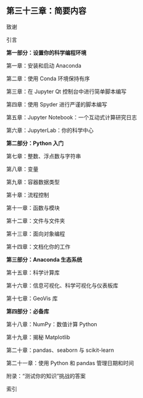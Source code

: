 ## 第三十三章：**简要内容**

致谢

引言

**第一部分：设置你的科学编程环境**

第一章：安装和启动 Anaconda

第二章：使用 Conda 环境保持有序

第三章：在 Jupyter Qt 控制台中进行简单脚本编写

第四章：使用 Spyder 进行严谨的脚本编写

第五章：Jupyter Notebook：一个互动式计算研究日志

第六章：JupyterLab：你的科学中心

**第二部分：Python 入门**

第七章：整数、浮点数与字符串

第八章：变量

第九章：容器数据类型

第十章：流程控制

第十一章：函数与模块

第十二章：文件与文件夹

第十三章：面向对象编程

第十四章：文档化你的工作

**第三部分：Anaconda 生态系统**

第十五章：科学计算库

第十六章：信息可视化、科学可视化与仪表板库

第十七章：GeoVis 库

**第四部分：必备库**

第十八章：NumPy：数值计算 Python

第十九章：揭秘 Matplotlib

第二十章：pandas、seaborn 与 scikit-learn

第二十一章：使用 Python 和 pandas 管理日期和时间

附录：“测试你的知识”挑战的答案

索引
